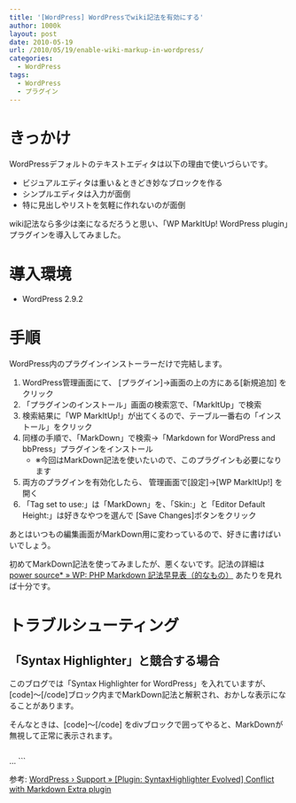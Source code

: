 ```yaml
---
title: '[WordPress] WordPressでwiki記法を有効にする'
author: 1000k
layout: post
date: 2010-05-19
url: /2010/05/19/enable-wiki-markup-in-wordpress/
categories:
  - WordPress
tags:
  - WordPress
  - プラグイン
---
```

# きっかけ

WordPressデフォルトのテキストエディタは以下の理由で使いづらいです。

  * ビジュアルエディタは重い＆ときどき妙なブロックを作る
  * シンプルエディタは入力が面倒
  * 特に見出しやリストを気軽に作れないのが面倒

wiki記法なら多少は楽になるだろうと思い、「WP MarkItUp! WordPress plugin」プラグインを導入してみました。

# 導入環境

  * WordPress 2.9.2

# 手順

WordPress内のプラグインインストーラーだけで完結します。

  1. WordPress管理画面にて、 [プラグイン]->画面の上の方にある[新規追加] をクリック
  2. 「プラグインのインストール」画面の検索窓で、「MarkItUp」で検索
  3. 検索結果に「WP MarkItUp!」が出てくるので、テーブル一番右の「インストール」をクリック
  4. 同様の手順で、「MarkDown」で検索→「Markdown for WordPress and bbPress」プラグインをインストール
      * ※今回はMarkDown記法を使いたいので、このプラグインも必要になります
  5. 両方のプラグインを有効化したら、 管理画面で[設定]->[WP MarkItUp!] を開く
  6. 「Tag set to use:」は「MarkDown」を、「Skin:」と「Editor Default Height:」は好きなやつを選んで [Save Changes]ボタンをクリック

あとはいつもの編集画面がMarkDown用に変わっているので、好きに書けばいいでしょう。

初めてMarkDown記法を使ってみましたが、悪くないです。記法の詳細は <a href="http://bono.s206.xrea.com/2007/01/312-markdown_syntax/" onclick="_gaq.push(['_trackEvent', 'outbound-article', 'http://bono.s206.xrea.com/2007/01/312-markdown_syntax/', 'power source* » WP: PHP Markdown 記法早見表（的なもの）']);" title="power source* » WP: PHP Markdown 記法早見表（的なもの）">power source* » WP: PHP Markdown 記法早見表（的なもの）</a> あたりを見れば十分です。

# トラブルシューティング

## 「Syntax Highlighter」と競合する場合

このブログでは「Syntax Highlighter for WordPress」を入れていますが、&#91;code]～[/code]ブロック内までMarkDown記法と解釈され、おかしな表示になることがあります。

そんなときは、&#91;code]～[/code] をdivブロックで囲ってやると、MarkDownが無視して正常に表示されます。

```
```
 ... ```



<p>
  参考: <a href="http://wordpress.org/support/topic/293458" onclick="_gaq.push(['_trackEvent', 'outbound-article', 'http://wordpress.org/support/topic/293458', 'WordPress › Support » [Plugin: SyntaxHighlighter Evolved] Conflict with Markdown Extra plugin']);" title="WordPress › Support » [Plugin: SyntaxHighlighter Evolved] Conflict with Markdown Extra plugin">WordPress › Support » [Plugin: SyntaxHighlighter Evolved] Conflict with Markdown Extra plugin</a>
</p>